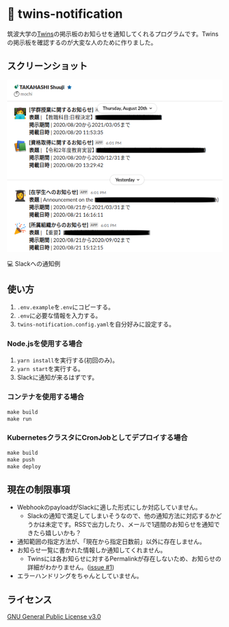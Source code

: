 # 📡 twins-notification

筑波大学の[Twins](https://twins.tsukuba.ac.jp/)の掲示板のお知らせを通知してくれるプログラムです。Twinsの掲示板を確認するのが大変な人のために作りました。

## スクリーンショット

![Slack通知のスクリーンショット](screenshot.png)

💻 Slackへの通知例

## 使い方

1. `.env.example`を`.env`にコピーする。
1. `.env`に必要な情報を入力する。
1. `twins-notification.config.yaml`を自分好みに設定する。

### Node.jsを使用する場合

1. `yarn install`を実行する(初回のみ)。
1. `yarn start`を実行する。
1. Slackに通知が来るはずです。

### コンテナを使用する場合

```shell
make build
make run
```

### KubernetesクラスタにCronJobとしてデプロイする場合

```shell
make build
make push
make deploy
```

## 現在の制限事項

- WebhookのpayloadがSlackに適した形式にしか対応していません。
  - Slackの通知で満足してしまいそうなので、他の通知方法に対応するかどうかは未定です。RSSで出力したり、メールで1週間のお知らせを通知できたら嬉しいかも？
- 通知範囲の指定方法が、「現在から指定日数前」以外に存在しません。
- お知らせ一覧に書かれた情報しか通知してくれません。
  - Twinsには各お知らせに対するPermalinkが存在しないため、お知らせの詳細がわかりません。([issue #1](https://github.com/shuuji3/twins-notification/issues/1))
- エラーハンドリングをちゃんとしていません。

## ライセンス

[GNU General Public License v3.0](./LICENSE)
